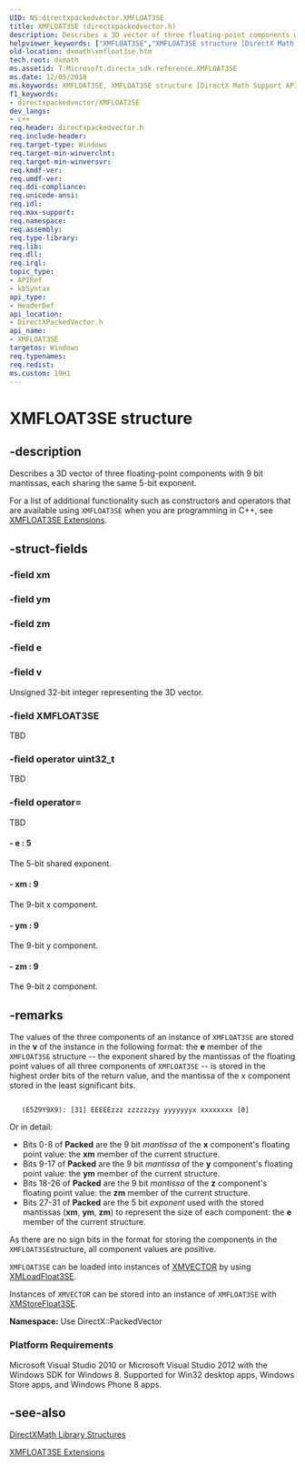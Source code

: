 ```yaml
---
UID: NS:directxpackedvector.XMFLOAT3SE
title: XMFLOAT3SE (directxpackedvector.h)
description: Describes a 3D vector of three floating-point components with 9 bit mantissas, each sharing the same 5-bit exponent.helpviewer_keywords: ["XMFLOAT3SE","XMFLOAT3SE structure [DirectX Math Support APIs]","directxpackedvector/XMFLOAT3SE","dxmath.xmfloat3se"]
old-location: dxmath\xmfloat3se.htm
tech.root: dxmath
ms.assetid: T:Microsoft.directx_sdk.reference.XMFLOAT3SE
ms.date: 12/05/2018
ms.keywords: XMFLOAT3SE, XMFLOAT3SE structure [DirectX Math Support APIs], directxpackedvector/XMFLOAT3SE, dxmath.xmfloat3se
f1_keywords:
- directxpackedvector/XMFLOAT3SE
dev_langs:
- c++
req.header: directxpackedvector.h
req.include-header: 
req.target-type: Windows
req.target-min-winverclnt: 
req.target-min-winversvr: 
req.kmdf-ver: 
req.umdf-ver: 
req.ddi-compliance: 
req.unicode-ansi: 
req.idl: 
req.max-support: 
req.namespace: 
req.assembly: 
req.type-library: 
req.lib: 
req.dll: 
req.irql: 
topic_type:
- APIRef
- kbSyntax
api_type:
- HeaderDef
api_location:
- DirectXPackedVector.h
api_name:
- XMFLOAT3SE
targetos: Windows
req.typenames: 
req.redist: 
ms.custom: 19H1
---
```


# XMFLOAT3SE structure


## -description


Describes a 3D vector of three floating-point components with 9 bit mantissas, each sharing
	the same 5-bit exponent.
    

For a list of additional functionality such as constructors and operators that are available
	using <code>XMFLOAT3SE</code> when you are programming in C++, see <a href="https://docs.microsoft.com/windows/desktop/dxmath/ovw-xmfloat3se-extensions">XMFLOAT3SE Extensions</a>.


## -struct-fields




### -field xm

 


### -field ym

 


### -field zm

 


### -field e

 


### -field v

Unsigned 32-bit integer representing the 3D vector.
		    


### -field XMFLOAT3SE

TBD 


### -field operator uint32_t

TBD 


### -field operator=

TBD 




#### - e : 5

The 5-bit shared exponent.
			


#### - xm : 9

The 9-bit x component.
			


#### - ym : 9

The 9-bit y component.
			


#### - zm : 9

The 9-bit z component.
			


## -remarks



The values of the three components of an instance of <code>XMFLOAT3SE</code> are stored in
	    the <b>v</b> of the instance in the following format: the <b>e</b> member of the
	    <code>XMFLOAT3SE</code> structure -- the exponent shared by the mantissas of the
	    floating point values of all three components of <code>XMFLOAT3SE</code> -- is
	    stored in the highest order bits of the return value, and the mantissa of the x
	    component stored in the least significant bits.
	


```

   (E5Z9Y9X9): [31] EEEEEzzz zzzzzzyy yyyyyyyx xxxxxxxx [0]

```


Or in detail:
       

<ul>
<li>
Bits 0-8 of <b>Packed</b> are the 9 bit <i>mantissa</i> of the
		   <b>x</b> component's floating point value: the <b>xm</b> member of the current
		   structure.
	       

</li>
<li>
Bits 9-17 of <b>Packed</b> are the 9 bit <i>mantissa</i> of the
		   <b>y</b> component's floating point value: the <b>ym</b> member of the current
		   structure.
	       

</li>
<li>
Bits 18-26 of <b>Packed</b> are the 9 bit <i>mantissa</i> of the
		   <b>z</b> component's floating point value: the <b>zm</b> member of the current
		   structure.
	       

</li>
<li>
Bits 27-31 of <b>Packed</b> are the 5 bit <i>exponent</i> used with
		   the stored mantissas (<b>xm</b>, <b>ym</b>, <b>zm</b>) to represent the size
		   of each component: the <b>e</b> member of the current structure.
	       

</li>
</ul>
As there are no sign bits in the format for storing the components in the <code>XMFLOAT3SE</code>structure, all component values are positive.
       

<code>XMFLOAT3SE</code> can be loaded into instances of <a href="https://docs.microsoft.com/windows/desktop/dxmath/xmvector-data-type">XMVECTOR</a> by using <a href="https://docs.microsoft.com/windows/desktop/api/directxpackedvector/nf-directxpackedvector-xmloadfloat3se">XMLoadFloat3SE</a>.
       

Instances of <code>XMVECTOR</code> can be stored into an instance of <code>XMFLOAT3SE</code> with <a href="https://docs.microsoft.com/windows/desktop/api/directxpackedvector/nf-directxpackedvector-xmstorefloat3se">XMStoreFloat3SE</a>.
       

<b>Namespace:</b> Use DirectX::PackedVector

<h3><a id="Platform_Requirements"></a><a id="platform_requirements"></a><a id="PLATFORM_REQUIREMENTS"></a>Platform Requirements</h3>
Microsoft Visual Studio 2010 or Microsoft Visual Studio 2012 with the Windows SDK for Windows 8. Supported for Win32 desktop apps, Windows Store apps, and Windows Phone 8 apps.




## -see-also




<a href="https://docs.microsoft.com/windows/desktop/dxmath/ovw-xnamath-reference-structures">DirectXMath Library Structures</a>



<a href="https://docs.microsoft.com/windows/desktop/dxmath/ovw-xmfloat3se-extensions">XMFLOAT3SE Extensions</a>
 

 

